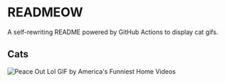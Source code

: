 # READMEOW

A self-rewriting README powered by GitHub Actions to display cat gifs.

## Cats

![Peace Out Lol GIF by America's Funniest Home Videos](https://media4.giphy.com/media/l4KibK3JwaVo0CjDO/200.gif?cid=9acd02dauamtqpfzgkmsw061ivinav8lnd6jqqirtavq27gd&ep=v1_gifs_search&rid=200.gif&ct=g)
